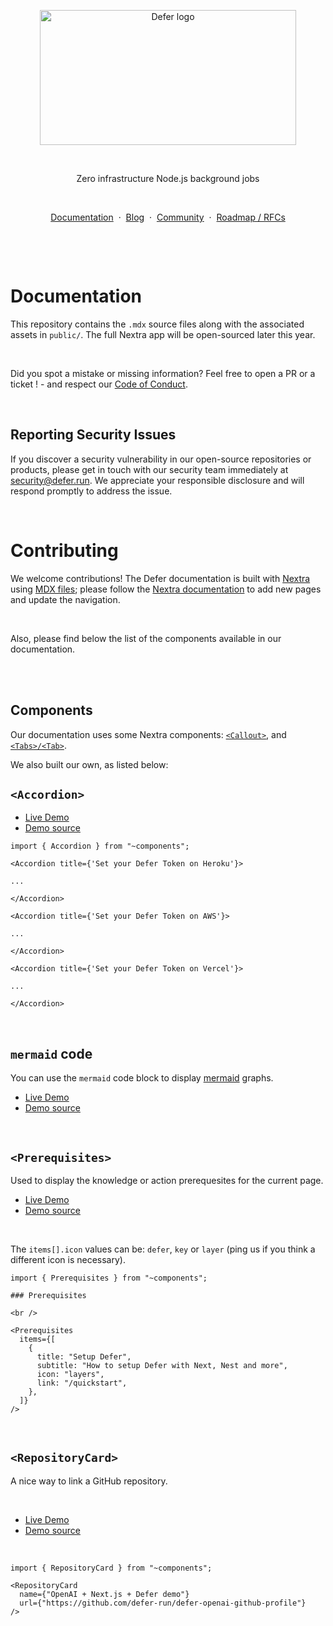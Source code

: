 <p align="center">
    <picture>
        <source media="(prefers-color-scheme: dark)" srcset="https://www.defer.run/github/defer_darkmode.png" width="410" height="216">
        <img alt="Defer logo" src="https://www.defer.run/github/defer_lightmode.png" width="410" height="216">
    </picture>
</p>
<p>&nbsp;</p>
<p align="center">
    Zero infrastructure Node.js background jobs
</p>
<p>&nbsp;</p>
<p align="center">
    <a href="https://docs.defer.run/">Documentation</a>
    <span>&nbsp;·&nbsp;</span>
    <a href="https://www.defer.run/blog">Blog</a>
    <span>&nbsp;·&nbsp;</span>
    <a href="https://discord.gg/x2v84Vqsk6">Community</a>
    <span>&nbsp;·&nbsp;</span>
    <a href="https://github.com/defer-run/defer.client/discussions/categories/roadmap">Roadmap / RFCs</a>
</p>

<p>&nbsp;</p>
<p>&nbsp;</p>

# Documentation

This repository contains the `.mdx` source files along with the associated assets in `public/`.
The full Nextra app will be open-sourced later this year.

<br />

Did you spot a mistake or missing information?
Feel free to open a PR or a ticket ! - and respect our [Code of Conduct](./CODE_OF_CONDUCT.md).

<br />

## Reporting Security Issues

If you discover a security vulnerability in our open-source repositories or products, please get in touch with our security team immediately at security@defer.run. We appreciate
your responsible disclosure and will respond promptly to address the issue.

<br />

# Contributing

We welcome contributions!
The Defer documentation is built with [Nextra](https://nextra.site/) using [MDX files](https://mdxjs.com/); please follow the [Nextra documentation](https://nextra.site/docs/docs-theme/page-configuration) to add new pages and update the navigation.

<br />

Also, please find below the list of the components available in our documentation.

<br />
<br />

## Components

Our documentation uses some Nextra components: [`<Callout>`](https://nextra.site/docs/guide/built-ins), and [`<Tabs>/<Tab>`](https://nextra.site/docs/docs-theme/built-ins/tabs).

We also built our own, as listed below:

## `<Accordion>`

- [Live Demo](https://docs.defer.run/platform/setup-a-defer-application/)
- [Demo source](./pages//platform/setup-a-defer-application.mdx)

```mdx
import { Accordion } from "~components";

<Accordion title={'Set your Defer Token on Heroku'}>

...

</Accordion>

<Accordion title={'Set your Defer Token on AWS'}>

...

</Accordion>

<Accordion title={'Set your Defer Token on Vercel'}>

...

</Accordion>
```

<br />

## `mermaid` code

You can use the `mermaid` code block to display [mermaid](https://mermaid.js.org/syntax/flowchart.html) graphs.

- [Live Demo](https://docs.defer.run/features/cron)
- [Demo source](./pages/features/cron.mdx)

<br />

## `<Prerequisites>`

Used to display the knowledge or action prerequesites for the current page.

- [Live Demo](https://docs.defer.run/features/background-function)
- [Demo source](./pages/features/background-function)

<br />

The `items[].icon` values can be: `defer`, `key` or `layer` (ping us if you think a different icon is necessary).

```mdx
import { Prerequisites } from "~components";

### Prerequisites

<br />

<Prerequisites
  items={[
    {
      title: "Setup Defer",
      subtitle: "How to setup Defer with Next, Nest and more",
      icon: "layers",
      link: "/quickstart",
    },
  ]}
/>
```

<br />

## `<RepositoryCard>`

A nice way to link a GitHub repository.

<br />

- [Live Demo](https://docs.defer.run/features/local-development)
- [Demo source](./pages/features/local-development.mdx)

<br />

```mdx
import { RepositoryCard } from "~components";

<RepositoryCard
  name={"OpenAI + Next.js + Defer demo"}
  url={"https://github.com/defer-run/defer-openai-github-profile"}
/>
```
